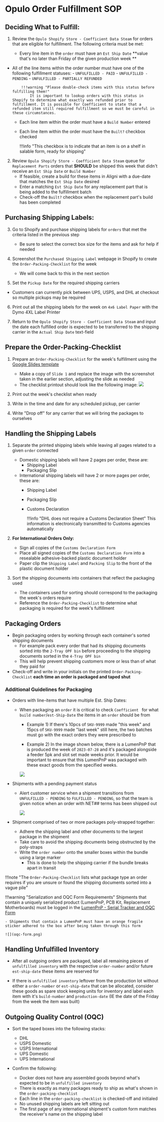 # Opulo Order Fulfillment SOP

## Deciding What to Fulfill:

1. Review the `Opulo Shopify Store - Coefficient Data Steam` for orders that are eligible for fulfillment. The following criteria must be met:
		
	- Every line item in the `order` must have an `Est Ship Date` **value that's no later than Friday of the given production week
**	
- 	All of the line items within the order number must have one of the following fulfillment statuses: 
		- `UNFULFILLED - PAID`
		- `UNFULFILLED - PENDING`
		- `UNFULFILLED - PARTIALLY REFUNDED` 
			
			!!!warning "Please double-check items with this status before fulfilling them!"
				It is important to lookup orders with this status in Shopify to determine what exactly was refunded prior to fulfillment. It is possible for Coefficient to state that a refunded item still required fulfillment so we must be careful in these circumstances.
				
	-  Each line item within the order must have a `Build Number` entered
	-  Each line item within the order must have the `Built?` checkbox checked
		
		!!!info "This checkbox is to indicate that an item is on a shelf in salable form, ready for shipping"
		
2. Review `Opulo Shopify Store - Coefficient Data Steam` queue for `Replacement Parts` orders that **SHOULD** be shipped this week that didn't receive an `Est Ship Date` or `Build Number`
	- If feasible, create a build for these items in Aligni with a due-date that matches the `Est Ship Date` desired 
	- Enter a matching `Est Ship Date` for any replacement part that is being added to the fulfillment batch
	- Check-off the `Built?` checkbox when the replacement part's build has been completed

## Purchasing Shipping Labels:

3.  Go to Shopify and purchase shipping labels for `orders` that met the criteria listed in the previous step
	- Be sure to select the correct box size for the items and ask for help if needed

4. Screenshot the `Purchased Shipping Label` webpage in Shopify to create the `Order-Packing-Checklist` for the week
	- We will come back to this in the next section 

5. Set the `Pickup Date` for the required shipping carriers 
 - Customers can currently pick between UPS, USPS, and DHL at checkout so multiple pickups may be required

6. Print out all the shipping labels for the week on `4x6 Label Paper` with the Dymo 4XL Label Printer

7. Return to the `Opulo Shopify Store - Coefficient Data Steam` and input the date each fulfilled order is expected to be transferred to the shipping carrier in the `Actual Ship Date` text-field

## Prepare the Order-Packing-Checklist

1. Prepare an `Order-Packing-Checklist` for the week's fulfillment using the [Google Slides template](https://docs.google.com/presentation/d/1bjngnZyvqVTuc3WafVRS6TTGYHAocfyJrHuGKA1xy9k/edit?usp=sharing) 
	-  Make a copy of `Slide 1` and replace the image with the screenshot taken in the earlier section, adjusting the slide as needed
	- The checklist printout should look like the following image:
![](Order-Packing-Checklist.png)

2. Print out the week's checklist when ready
3. Write in the time and date for any scheduled pickup, per carrier
4. Write "Drop off" for any carrier that we will bring the packages to ourselves

## Handling the Shipping Labels
1. Separate the printed shipping labels while leaving all pages related to a given `order` connected
	- Domestic shipping labels will have 2 pages per order, these are: 
		- Shipping Label 
		- Packaging Slip
	- 	International shipping labels will have 2 or more pages per order, these are: 
		- Shipping Label 
		- Packaging Slip
		- Customs Declaration 
			
			!!!info "DHL does not require a Customs Declaration Sheet"
				This information is electronically transmitted to Customs agencies automatically

2. **For International Orders Only:**
	- Sign all copies of the `Customs Declaration Form`
	- Place all signed copies of the `Customs Declaration Form` into a resealable adhesive-backed plastic document holder
	- Paper clip the `Shipping Label` and `Packing Slip` to the front of the plastic document holder

3. Sort the shipping documents into containers that reflect the packaging used
	- The containers used for sorting should correspond to the packaging the week's orders require
	- Reference the `Order-Packing-Checklist` to determine what packaging is required for the week's fulfillment

## Packaging Orders
- Begin packaging orders by working through each container's sorted shipping documents
	- For example pack every order that had its shipping documents sorted into the `2-Tray OPF bin` before proceeding to the shipping documents sorted in the `4-Tray OPF bin` 
	- This will help prevent shipping customers more or less than of what they paid for
- Check-off and write in your initials on the printed `Order-Packing-Checklist` **each time an order is packaged and taped shut**

### Additional Guidelines for Packaging

- Orders with line-items that have multiple Est. Ship Dates: 
	- When packaging an `order` it is critical to check `Coefficient ` for what `build number`/`est-Ship-Date` the items in an `order` should be from

 		- Example 1) If there's 10pcs of `SKU-9999` made "this week" and 15pcs of `SKU-9999` made "last week" still here, the two batches must go with the exact orders they were prescribed to

		- Example 2) In the image shown below, there is a LumenPnP that is produced the week of `2023-07-28` and it's packaged alongside a feeder 5pk and slot set made weeks prior. It would be important to ensure that this LumenPnP was packaged with these exact goods from the specified weeks.
	
		![](multi-week-production.png)
		
- Shipments with a pending payment status
	- Alert customer service when a shipment transitions from `UNFULFILLED - PENDING` to `FULFILLED - PENDING`, so that the team is given notice when an order with NET## terms has been shipped out
	
		![](NET30-fulfilled-order.png)
		
- Shipment comprised of two or more packages poly-strapped together:
	- Adhere the shipping label and other documents to the largest package in the shipment
	- Take care to avoid the shipping documents being obstructed by the poly-straps
	- Write the `order number` onto the smaller boxes within the bundle using a large marker 
		- This is done to help the shipping carrier if the bundle breaks apart in transit

!!!note "The `Order-Packing-Checklist` lists what package type an order requires if you are unsure or found the shipping documents sorted into a vague pile"

!!!warning "Serialization and OQC Form Requirements"
	Shipments that contain a uniquely serialized product (LumenPnP, PCB Kit, Replacement Motherboards) must be logged in the [LumenPnP - Serial Tracker and OQC Form](https://docs.google.com/forms/d/e/1FAIpQLSddZwlLa26bw81xRC3UofJ12yaRr4eiF1ZQTFnbHVbXxjBo6A/viewform?usp=sharing)
	
	- Shipments that contain a LumenPnP must have an orange fragile sticker adhered to the box after being taken through this form

	![](oqc-form.png)
	
## Handling Unfulfilled Inventory
- After all outgoing orders are packaged, label all remaining pieces of `unfulfilled inventory` with the respective `order-number` and/or future `est-ship-date` these items are reserved for 

- If there is `unfulfilled inventory` leftover from the production lot without either a `order-number` or `est-ship-date` that can be allocated, consider these goods as spare stock keeping units for inventory and label each item with it's `build-number` and `production-date` (IE the date of the Friday from the week the item was built)

## Outgoing Quality Control (OQC)
- Sort the taped boxes into the following stacks:
	- DHL
	- USPS Domestic
	- USPS International
	- UPS Domestic
	- UPS International

- Confirm the following: 
 	- Docker does not have any assembled goods beyond what's expected to be in `unfulfilled inventory`
 	- There is exactly as many packages ready to ship as what's shown in the `order-packing-checklist`
 	- Each line in the `order-packing-checklist` is checked-off and initialed
 	- No unused shipping labels are left sitting out
 	- The first page of any international shipment's custom form matches the receiver's name on the shipping label 	


